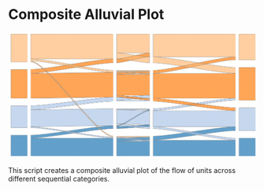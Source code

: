 # Composite Alluvial Plot

![Composite Alluvial](Composite_Alluvial.png)

This script creates a composite alluvial plot of the flow of units across different sequential categories. 